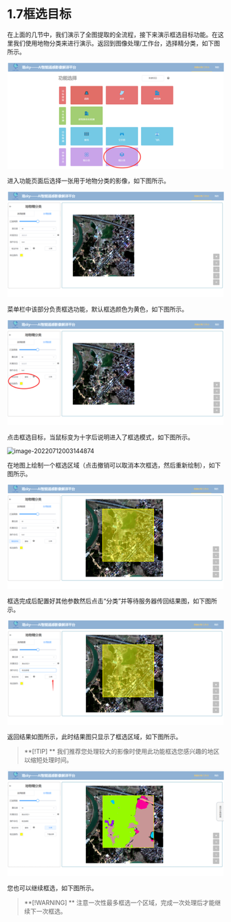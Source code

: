 # 1.7框选目标

在上面的几节中，我们演示了全图提取的全流程，接下来演示框选目标功能。在这里我们使用地物分类来进行演示。返回到图像处理/工作台，选择精分类，如下图所示。

![image-20220712003013079](1.7框选目标.assets\image-20220712003013079.png)

进入功能页面后选择一张用于地物分类的影像，如下图所示。

![image-20220712003036133](1.7框选目标.assets\image-20220712003036133.png)

菜单栏中该部分负责框选功能，默认框选颜色为黄色，如下图所示。

![image-20220712003103598](1.7框选目标.assets\image-20220712003103598.png)

点击框选目标，当鼠标变为十字后说明进入了框选模式，如下图所示。

![image-20220712003144874](F:\GIthub\软件杯\luo-sky.github.io\操作流程\1.7框选目标.assets\image-20220712003144874.png)

在地图上绘制一个框选区域（点击撤销可以取消本次框选，然后重新绘制），如下图所示。

![image-20220712003200842](1.7框选目标.assets\image-20220712003200842.png)

框选完成后配置好其他参数然后点击“分类”并等待服务器传回结果图，如下图所示。

![image-20220712003305413](1.7框选目标.assets\image-20220712003305413.png)

返回结果如图所示，此时结果图只显示了框选区域，如下图所示。

> **[!TIP] **
> 我们推荐您处理较大的影像时使用此功能框选您感兴趣的地区以缩短处理时间。


![image-20220712003327626](1.7框选目标.assets\image-20220712003327626.png)

您也可以继续框选，如下图所示。
> **[!WARNING] **
> 注意一次性最多框选一个区域，完成一次处理后才能继续下一次框选。

